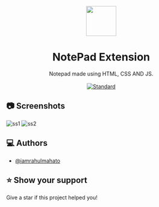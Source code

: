 <p align="center">
    <img alt="" height="80" src="">
  </a>
</p>
<h1 align="center">NotePad Extension</h1>

<div align="center">
  Notepad made using HTML, CSS AND JS.
</div>

<br />

<div align="center">
  <!-- Standard -->
  <a href="https://standardjs.com">
    <img src="https://img.shields.io/badge/code%20style-standard-brightgreen.svg?style=flat-square"
      alt="Standard" />
  </a>
</div>


## 📷 Screenshots

![ss1]()
![ss2]()

## ‎‍💻 Authors

- [@iamrahulmahato](https://www.github.com/iamrahulmahato)
## ⭐️ Show your support

Give a star if this project helped you!
